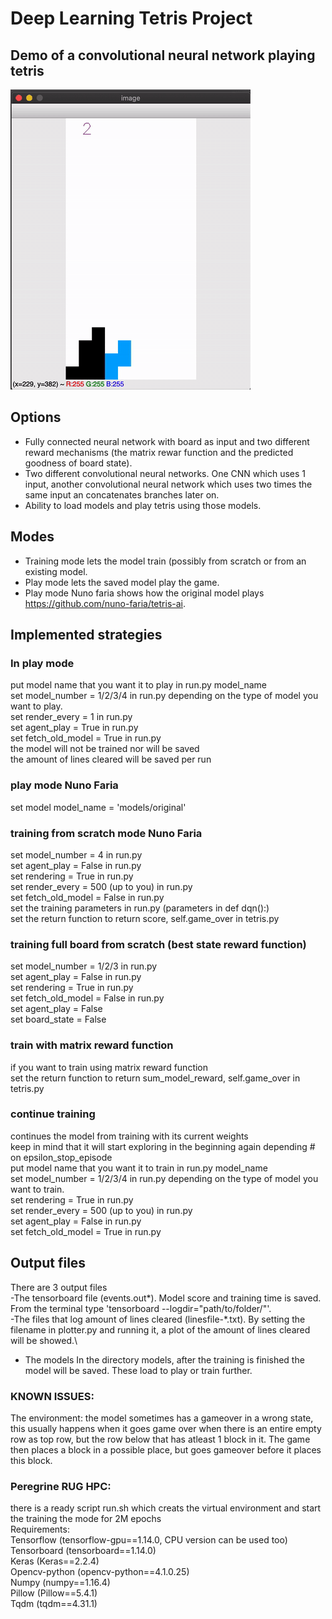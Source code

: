 # Deep Learning Tetris Project

## Demo of a convolutional neural network playing tetris
![Demo - First 10000 points](./demofinal.gif)

## Options
- Fully connected neural network with board as input and two different reward mechanisms (the matrix rewar function and the predicted goodness of board state).
- Two different convolutional neural networks. One CNN which uses 1 input, another convolutional neural network which uses two times the same input an concatenates branches later on.
- Ability to load models and play tetris using those models.
## Modes
- Training mode lets the model train (possibly from scratch or from an existing model.
- Play mode lets the saved model play the game.
- Play mode Nuno faria shows how the original model plays https://github.com/nuno-faria/tetris-ai.

## Implemented strategies
### In play mode
put model name that you want it to play in run.py model_name\
set model_number = 1/2/3/4 in run.py depending on the type of model you want to play.\
set render_every = 1  in run.py\
set agent_play = True in run.py\
set fetch_old_model = True in run.py\
the model will not be trained nor will be saved\
the amount of lines cleared will be saved per run
### play mode Nuno Faria  
set model model_name = 'models/original'
### training from scratch mode Nuno Faria  
set model_number =  4 in run.py\
set agent_play = False in run.py\
set rendering = True in run.py\
set render_every = 500 (up to you)  in run.py\
set fetch_old_model = False in run.py\
set the training parameters in run.py (parameters in def dqn():)\
set the return function to return score, self.game_over in tetris.py
### training full board from scratch (best state reward function)
set model_number =  1/2/3 in run.py\
set agent_play = False in run.py\
set rendering = True in run.py\
set fetch_old_model = False in run.py\
set agent_play = False\
set board_state = False
### train with matrix reward function
if you want to train using matrix reward function\
set the return function to return sum_model_reward, self.game_over in tetris.py
### continue training 
continues the model from training with its current weights\
keep in mind that it will start exploring in the beginning again depending # on epsilon_stop_episode\
put model name that you want it to train in run.py model_name\
set model_number = 1/2/3/4 in run.py depending on the type of model you want to train.\
set rendering = True in run.py\
set render_every = 500 (up to you)  in run.py\
set agent_play = False in run.py\
set fetch_old_model = True in run.py
## Output files
There are 3 output files\
-The tensorboard file (events.out&ast;). Model score and training time is saved.\
From the terminal type 'tensorboard --logdir="path/to/folder/"'.\
-The files that log amount of lines cleared (linesfile-&ast;.txt). By setting the filename in plotter.py and running it, a plot of the amount of lines cleared will be showed.\
- The models In the directory models, after the training is finished the model will be saved. These load to play or train further.
### KNOWN ISSUES:
The environment: the model sometimes has a gameover in a wrong state, this usually happens when it goes game over when there is an entire empty row as top row, but the row below that has atleast 1 block in it. The game then places a block in a possible place, but goes gameover before it places this block.

### Peregrine RUG HPC:
there is a ready script run.sh which creats the virtual environment and start the training the mode for 2M epochs\
Requirements:\
Tensorflow (tensorflow-gpu==1.14.0, CPU version can be used too)\
Tensorboard (tensorboard==1.14.0)\
Keras (Keras==2.2.4)\
Opencv-python (opencv-python==4.1.0.25)\
Numpy (numpy==1.16.4)\
Pillow (Pillow==5.4.1)\
Tqdm (tqdm==4.31.1)
